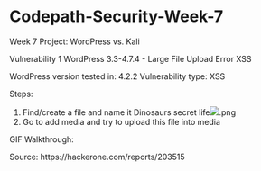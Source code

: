 # Codepath-Security-Week-7
Week 7 Project: WordPress vs. Kali


Vulnerability 1
WordPress 3.3-4.7.4 - Large File Upload Error XSS

WordPress version tested in: 4.2.2
Vulnerability type: XSS

Steps:
1) Find/create a file and name it Dinosaurs secret life<img src=x onerror=alert(1)>.png
2) Go to add media and try to upload this file into media

GIF Walkthrough:
<div class='gfyitem' data-id=BlindBlindBellsnake></div>
Source: https://hackerone.com/reports/203515
